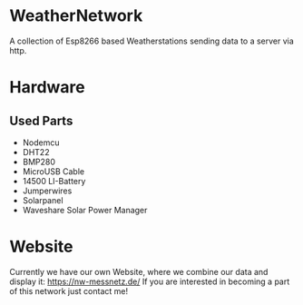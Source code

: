 # WeatherNetwork

A collection of Esp8266 based Weatherstations sending data to a server via http.
# Hardware
## Used Parts
- Nodemcu
- DHT22
- BMP280
- MicroUSB Cable
- 14500 LI-Battery 
- Jumperwires
- Solarpanel
- Waveshare Solar Power Manager
# Website
Currently we have our own Website, where we combine our data and display it:
https://nw-messnetz.de/
If you are interested in becoming a part of this network just contact me!
